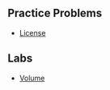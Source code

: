## Practice Problems

- [License](https://cs50.harvard.edu/x/2023/problems/4/license/)

## Labs

- [Volume](https://cs50.harvard.edu/x/2023/labs/4/volume/)
